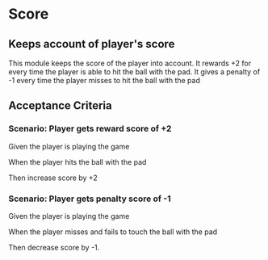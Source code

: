 # Score

## Keeps account of player's score

This module keeps the score of the player
into account. It rewards +2 for every time
the player is able to hit the ball with the
pad. It gives a penalty of -1 every time the
player misses to hit the ball with the pad

## Acceptance Criteria

### Scenario: Player gets reward score of +2

  Given the player is playing the game

  When the player hits the ball with the pad

  Then increase score by +2

### Scenario: Player gets penalty score of -1

  Given the player is playing the game

  When the player misses and fails to touch
  the ball with the pad

  Then decrease score by -1.

